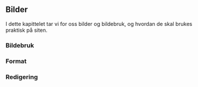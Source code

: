 ## Bilder

I dette kapittelet tar vi for oss bilder og bildebruk, og hvordan de skal brukes praktisk på siten.

### Bildebruk

### Format

### Redigering
